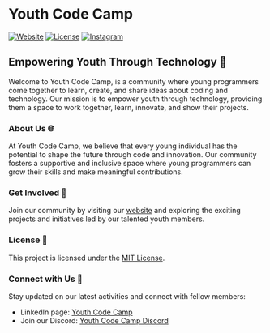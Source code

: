 # Youth Code Camp

[![Website](https://img.shields.io/badge/Website-youthcodecamp.live-blue)](https://youthcodecamp.live)
[![License](https://img.shields.io/badge/License-MIT-green)](https://github.com/Youth-codecamp/.github/blob/main/LICENSE)
[![Instagram](https://img.shields.io/badge/Instagram-Follow%20Us-orange)](https://www.instagram.com/youthcodecamp)

## Empowering Youth Through Technology 🚀

Welcome to Youth Code Camp, is a community where young programmers come together to learn, create, and share ideas about coding and technology. Our mission is to empower youth through technology, providing them  a space to work together, learn, innovate, and show their projects.

### About Us 🌐

At Youth Code Camp, we believe that every young individual has the potential to shape the future through code and innovation. Our community fosters a supportive and inclusive space
where young programmers can grow their skills and make meaningful contributions.

### Get Involved 🤝

Join our community by visiting our [website](https://youthcodecamp.live) and exploring the exciting projects and initiatives led by our talented youth members.

### License 📜

This project is licensed under the [MIT License](https://github.com/Youth-codecamp/.github/blob/main/profile/LICENSE).

### Connect with Us 🌟

Stay updated on our latest activities and connect with fellow members:
- LinkedIn page: [Youth Code Camp](https://www.linkedin.com/company/youth-code-camp/?viewAsMember=true)
- Join our Discord: [Youth Code Camp Discord](https://discord.com/invite/h5dfqzGZ22)


